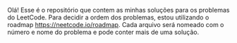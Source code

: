 Olá! Esse é o repositório que contem as minhas soluções para os problemas do LeetCode.
Para decidir a ordem dos problemas, estou utilizando o roadmap https://neetcode.io/roadmap.
Cada arquivo será nomeado com o número e nome do problema e pode conter mais de uma solução.
